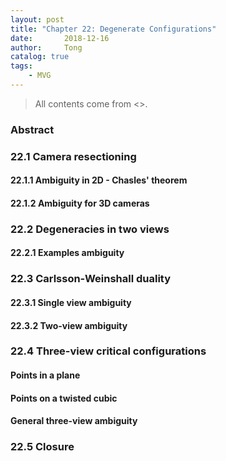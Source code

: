 ```yaml
---
layout: post
title: "Chapter 22: Degenerate Configurations"
date:       2018-12-16
author:     Tong
catalog: true
tags:
    - MVG
---
```


> All contents come from <<Multiple View Geometry in Computer Vision>>.

### Abstract

### 22.1 Camera resectioning

#### 22.1.1 Ambiguity in 2D - Chasles' theorem

#### 22.1.2 Ambiguity for 3D cameras

### 22.2 Degeneracies in two views

#### 22.2.1 Examples ambiguity

### 22.3 Carlsson-Weinshall duality

#### 22.3.1 Single view ambiguity

#### 22.3.2 Two-view ambiguity

### 22.4 Three-view critical configurations

#### Points in a plane

#### Points on a twisted cubic

#### General three-view ambiguity

### 22.5 Closure 
